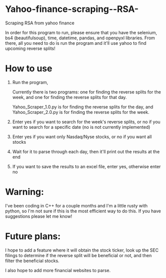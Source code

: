 # Yahoo-finance-scraping--RSA-
Scraping RSA from yahoo finance

In order for this program to run, please ensure that you have the selenium, bs4 (beautifulsoup), time, datetime, pandas, and openpyxl libraries.
From there, all you need to do is run the program and it'll use yahoo to find upcoming reverse splits!

# How to use
1. Run the program,

    Currently there is two programs: one for finding the reverse splits for the week, and one for finding the reverse splits for that day. 

    Yahoo_Scraper_1.0.py is for finding the reverse splits for the day, and Yahoo_Scraper_2.0.py is for finding the reverse splits for the week.

2. Enter yes if you want to search for the week's reverse splits, or no if you want to search for a specific date (no is not currently implemented)
3. Enter yes if you want only Nasdaq/Nyse stocks, or no if you want all stocks 
4. Wait for it to parse through each day, then it'll print out the results at the end
5. If you want to save the results to an excel file, enter yes, otherwise enter no

# Warning:

I've been coding in C++ for a couple months and I'm a little rusty with python, so I'm not sure if this is the most efficient way to do this. If you have suggestions please let me know!

# Future plans:

I hope to add a feature where it will obtain the stock ticker, look up the SEC filings to determine if the reverse split will be beneficial or not, and then filter the beneficial stocks. 

I also hope to add more financial websites to parse.